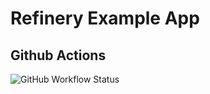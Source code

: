 # Refinery Example App

## Github Actions
![GitHub Workflow Status](https://img.shields.io/github/workflow/status/Matho/refinerycms-example-app/Build)


